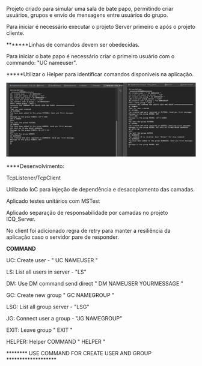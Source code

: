 Projeto criado para simular uma sala de bate papo, permitindo criar usuários, grupos e envio de mensagens entre usuários do grupo. 


Para iniciar é necessário executar o projeto Server primeiro e após o projeto cliente.

*******Linhas de comandos devem ser obedecidas. 

Para iniciar o bate papo é necessário criar o primeiro usuário com o commando: "UC nameuser".

*****Utilizar o Helper para identificar comandos disponíveis na aplicação.

![alt text](https://github.com/dionisoliveira/ICQ_Chat/blob/main/SampleChatWorking.png?raw=true)



****Desenvolvimento:

TcpListener/TcpClient

Utilizado IoC para injeção de dependência e desacoplamento das camadas.

Aplicado testes unitários com MSTest

Aplicado separação de responsabilidade por camadas no projeto ICQ_Server.

No client foi adicionado regra de retry para manter a resiliência da aplicação caso o servidor pare de responder.

 ********COMMAND********
 
UC: Create user - " UC NAMEUSER " 

LS: List all users in server - "LS"  

DM: Use DM command send direct " DM NAMEUSER YOURMESSAGE "  

GC: Create new group " GC NAMEGROUP "  

LSG: List all group server - "LSG"  

JG: Connect user a group - "JG NAMEGROUP" 

EXIT: Leave group " EXIT "  

HELPER: Helper COMMAND " HELPER "  

******** USE COMMAND FOR CREATE USER AND GROUP *******************  
